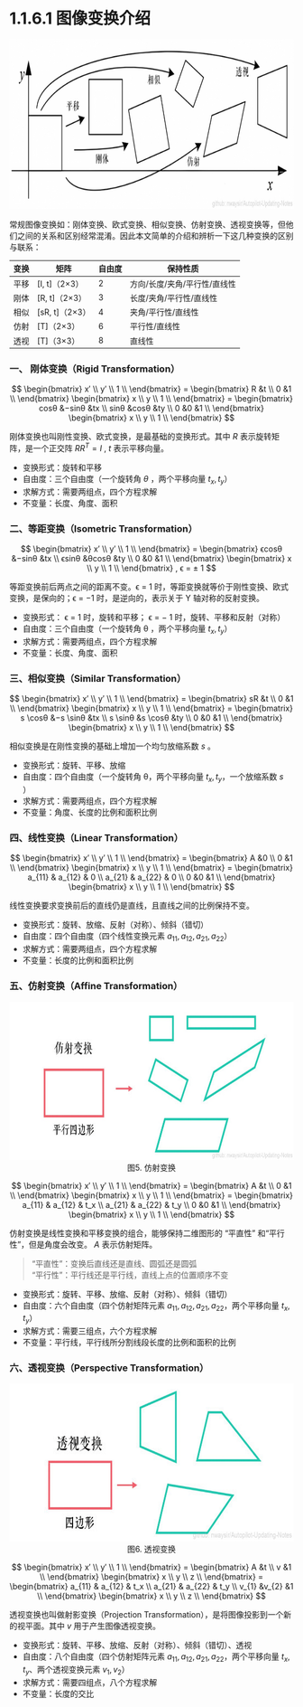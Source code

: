 # 1.1.6.1 图像变换介绍

<div align=center>
<img src="./imgs/1.1.6.1.0.jpg" width="800" height="300">
</div>

常规图像变换如：刚体变换、欧式变换、相似变换、仿射变换、透视变换等，但他们之间的关系和区别经常混淆。因此本文简单的介绍和辨析一下这几种变换的区别与联系：

| 变换 | 矩阵 | 自由度 | 保持性质 |
| ---- | ---- | ---- | ---- |
| 平移 | [I, t]（2×3） | 2 | 方向/长度/夹角/平行性/直线性 |
| 刚体 | [R, t]（2×3） | 3 | 长度/夹角/平行性/直线性 |
| 相似 | [sR, t]（2×3） | 4 | 夹角/平行性/直线性 |
| 仿射 | [T]（2×3）| 6 | 平行性/直线性 |
| 透视 | [T]（3×3）| 8 | 直线性 |

### 一、 刚体变换（Rigid Transformation）

$$
\begin{bmatrix} 
x′ \\ 
y′ \\ 
1 \\ 
\end{bmatrix} = 
\begin{bmatrix} 
R &t \\
0 &1 \\
\end{bmatrix} 
\begin{bmatrix} 
x \\
y \\
1 \\
\end{bmatrix} = 
\begin{bmatrix} 
cosθ &−sinθ &tx \\
sinθ &cosθ &ty \\
0 &0 &1 \\
\end{bmatrix}
\begin{bmatrix} 
x \\
y \\
1 \\
\end{bmatrix}
$$

刚体变换也叫刚性变换、欧式变换，是最基础的变换形式。其中 $R$ 表示旋转矩阵，是一个正交阵 $RR^T=I$ , $t$ 表示平移向量。

*   变换形式：旋转和平移
*   自由度：三个自由度（一个旋转角 $\theta$ ，两个平移向量 $t_x,t_y$ ​）
*   求解方式：需要两组点，四个方程求解
*   不变量：长度、角度、面积

### 二、等距变换（Isometric Transformation）

$$
\begin{bmatrix} 
x′ \\ 
y′ \\ 
1 \\ 
\end{bmatrix} = 
\begin{bmatrix} 
ϵcosθ &−sinθ &tx \\
ϵsinθ &θcosθ &ty \\
0 &0 &1 \\
\end{bmatrix}
\begin{bmatrix} 
x \\
y \\
1 \\
\end{bmatrix}
, ϵ = ± 1
$$

等距变换前后两点之间的距离不变。ϵ = 1 时，等距变换就等价于刚性变换、欧式变换，是保向的；ϵ = −1 时，是逆向的，表示关于 Y 轴对称的反射变换。

* 变换形式： ϵ = 1 时，旋转和平移； ϵ = − 1 时，旋转、平移和反射（对称）
* 自由度：三个自由度（一个旋转角 θ ，两个平移向量 $t_x,t_y$ ​）
* 求解方式：需要两组点，四个方程求解
* 不变量：长度、角度、面积

### 三、相似变换（Similar Transformation）

$$
\begin{bmatrix} 
x′ \\ 
y′ \\ 
1 \\ 
\end{bmatrix} = 
\begin{bmatrix} 
sR &t \\
0 &1 \\
\end{bmatrix} 
\begin{bmatrix} 
x \\
y \\
1 \\
\end{bmatrix} = 
\begin{bmatrix} 
s \cosθ &−s \sinθ &tx \\
s \sinθ &s \cosθ &ty \\
0 &0 &1 \\
\end{bmatrix}
\begin{bmatrix} 
x \\
y \\
1 \\
\end{bmatrix}
$$

相似变换是在刚性变换的基础上增加一个均匀放缩系数 $s$ 。

* 变换形式：旋转、平移、放缩
* 自由度：四个自由度（一个旋转角 θ，两个平移向量 $t_x,t_y$ ​，一个放缩系数 $s$ ）
* 求解方式：需要两组点，四个方程求解
* 不变量：角度、长度的比例和面积比例

### 四、线性变换（Linear Transformation）

$$
\begin{bmatrix} 
x′ \\ 
y′ \\ 
1 \\ 
\end{bmatrix} = 
\begin{bmatrix} 
A &0 \\ 
0 &1 \\
\end{bmatrix} 
\begin{bmatrix} 
x \\
y \\
1 \\
\end{bmatrix} = 
\begin{bmatrix} 
a_{11} & a_{12} & 0 \\
a_{21} & a_{22} & 0 \\
0 &0 &1 \\
\end{bmatrix}
\begin{bmatrix} 
x \\
y \\
1 \\
\end{bmatrix}
$$

线性变换要求变换前后的直线仍是直线，且直线之间的比例保持不变。

* 变换形式：旋转、放缩、反射（对称）、倾斜（错切）
* 自由度：四个自由度（四个线性变换元素 $a_{11}, a_{12},a_{21}, a_{22}$ ​）
* 求解方式：需要两组点，四个方程求解
* 不变量：长度的比例和面积比例

### 五、仿射变换（Affine Transformation）

<div align=center>
<img src="./imgs/1.1.6.1.5.jpg" width="800" height="280">
</div>
<div align=center>图5. 仿射变换</div>

$$
\begin{bmatrix} 
x′ \\ 
y′ \\ 
1 \\ 
\end{bmatrix} = 
\begin{bmatrix} 
 A &t \\ 
 0 &1 \\
\end{bmatrix} 
\begin{bmatrix} 
x \\
y \\
1 \\
\end{bmatrix} = 
\begin{bmatrix} 
a_{11} & a_{12} & t_x \\
a_{21} & a_{22} & t_y \\
0 &0 &1 \\
\end{bmatrix}
\begin{bmatrix} 
x \\
y \\
1 \\
\end{bmatrix}
$$

仿射变换是线性变换和平移变换的组合，能够保持二维图形的 “平直性” 和“平行性”，但是角度会改变。 $A$ 表示仿射矩阵。

> “平直性”：变换后直线还是直线、圆弧还是圆弧  
> “平行性”：平行线还是平行线，直线上点的位置顺序不变

* 变换形式：旋转、平移、放缩、反射（对称）、倾斜（错切）
* 自由度：六个自由度（四个仿射矩阵元素 $a_{11}, a_{12}, a_{21}, a_{22}$ ​，两个平移向量 $t_x,t_y$ ​）
* 求解方式：需要三组点，六个方程求解
* 不变量：平行线，平行线所分割线段长度的比例和面积的比例

### 六、透视变换（Perspective Transformation）

<div align=center>
<img src="./imgs/1.1.6.1.6.jpg" width="800" height="280">
</div>
<div align=center>图6. 透视变换</div>

$$
\begin{bmatrix} 
x′ \\ 
y′ \\ 
1 \\ 
\end{bmatrix} = 
\begin{bmatrix} 
 A &t \\ 
 v &1 \\
\end{bmatrix} 
\begin{bmatrix} 
x \\
y \\
z \\
\end{bmatrix} = 
\begin{bmatrix} 
a_{11} & a_{12} & t_x \\
a_{21} & a_{22} & t_y \\
v_{1} &v_{2} &1 \\
\end{bmatrix}
\begin{bmatrix} 
x \\
y \\
z \\
\end{bmatrix}
$$

透视变换也叫做射影变换（Projection Transformation），是将图像投影到一个新的视平面。其中 $v$ 用于产生图像透视变换。

* 变换形式：旋转、平移、放缩、反射（对称）、倾斜（错切）、透视
* 自由度：八个自由度（四个仿射矩阵元素 $a_{11},a_{12},a_{21},a_{22}$ ​，两个平移向量 $t_x,t_y$ ​、两个透视变换元素 $v_1,v_2$ ​）
* 求解方式：需要四组点，八个方程求解
* 不变量：长度的交比